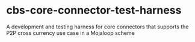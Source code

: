 # cbs-core-connector-test-harness
A development and testing harness for core connectors that supports the P2P cross currency use case in a Mojaloop scheme
